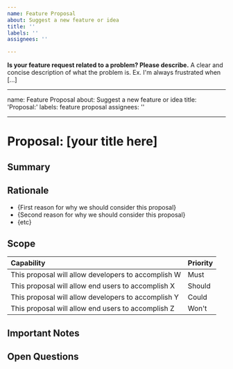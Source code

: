 ```yaml
---
name: Feature Proposal
about: Suggest a new feature or idea
title: ''
labels: ''
assignees: ''

---
```


**Is your feature request related to a problem? Please describe.**
A clear and concise description of what the problem is. Ex. I'm always frustrated when [...]

---
name: Feature Proposal
about: Suggest a new feature or idea
title: 'Proposal:'
labels: feature proposal
assignees: ''

---

<!-- This is a template for new feature or API proposals.
For example you can use this to propose a new API on an existing type, or an idea for a new UI control.
It's fine if you don't have all the details: you can start with the Summary and Rationale.

This link describes the WinUI feature/API proposal process:
https://github.com/Microsoft/microsoft-ui-xaml/blob/master/docs/feature_proposal_process.md
-->

# Proposal: [your title here] 
<!-- Add a title for your feature or API proposal. Please be short and descriptive -->

## Summary
<!-- Include 1-2 sentences summarizing your feature or API proposal -->

## Rationale
<!-- Create a list that describes WHY the feature should be added to WinUI for all developers and users.
Proposals often have multiple motives for why we should do the work, so list each one as a separate bullet.
If applicable you can also describe how the proposal aligns to the current WinUI roadmap and priorities in a separate paragraph:
https://github.com/Microsoft/microsoft-ui-xaml/blob/master/docs/roadmap.md
-->
* {First reason for why we should consider this proposal}
* {Second reason for why we should consider this proposal}
* {etc}


<!----------------------
The below sections are optional when submitting an idea or proposal.
All sections are required before we'll accept a PR to master, but aren't necessary to start the discussion.
------------------------>

## Scope
<!-- Please include a list of what the feature should and shouldn't do by filling in the table below.
'Must' implies that the feature should not ship without this capability.  
'Should' is something we should push hard for, but is not absolutely required to ship.
'Could' is a nice-to-have; a good stretch goal that isn't painful if we don't achieve it.
'Won't' is a clear statement that the proposal/feature will intentionally not have that capability.
This list will evolve and grow as the proposal becomes more refined over time.
A good rule of thumb is to start your proposal with no more than 7 high-level requirements.
-->
| Capability | Priority |
| :---------- | :------- |
| This proposal will allow developers to accomplish W | Must |
| This proposal will allow end users to accomplish X | Should |
| This proposal will allow developers to accomplish Y | Could |
| This proposal will allow end users to accomplish Z | Won't |

## Important Notes
<!-- Please include any other important details.
This could include one or more of:
- usage examples
- an API proposal (any supported language or pseudocode is fine)
- design mockups or example screenshots
- other implementation notes
-->

## Open Questions
<!-- Please list any open issues that you think still need to be addressed.

